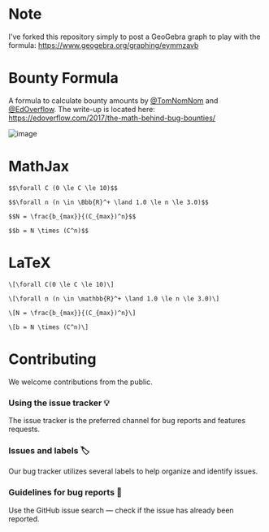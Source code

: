 # Note
I've forked this repository simply to post a GeoGebra graph to play with the formula:
https://www.geogebra.org/graphing/eymmzavb

# Bounty Formula

A formula to calculate bounty amounts by [@TomNomNom](@TomNomNom) and [@EdOverflow](@EdOverflow). The write-up is located here: https://edoverflow.com/2017/the-math-behind-bug-bounties/

![image](https://user-images.githubusercontent.com/18099289/33515351-34854452-d762-11e7-9288-1aed29167322.png)

# MathJax

```
$$\forall C (0 \le C \le 10)$$

$$\forall n (n \in \Bbb{R}^+ \land 1.0 \le n \le 3.0)$$

$$N = \frac{b_{max}}{(C_{max})^n}$$

$$b = N \times (C^n)$$
```

# LaTeX

```
\[\forall C(0 \le C \le 10)\]

\[\forall n (n \in \mathbb{R}^+ \land 1.0 \le n \le 3.0)\]

\[N = \frac{b_{max}}{(C_{max})^n}\]

\[b = N \times (C^n)\]
```

# Contributing

We welcome contributions from the public.

### Using the issue tracker 💡

The issue tracker is the preferred channel for bug reports and features requests.

### Issues and labels 🏷

Our bug tracker utilizes several labels to help organize and identify issues.

### Guidelines for bug reports 🐛

Use the GitHub issue search — check if the issue has already been reported.
